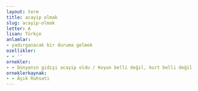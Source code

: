 ```yaml
---
layout: term
title: acayip olmak
slug: acayip-olmak
letter: A
lisan: Türkçe
anlamlar:
- yadırganacak bir duruma gelmek
ozellikler:
- - ''
ornekler:
- - Dünyanın gidişi acayip oldu / Koyun belli değil, kurt belli değil
orneklerkaynak:
- - Âşık Ruhsati
---
```

